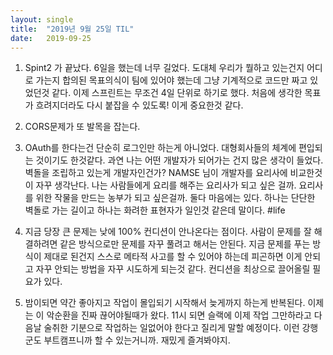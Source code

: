 ```yaml
---
layout:	single
title:	"2019년 9월 25일 TIL"
date:	2019-09-25
---
```


  1. Spint2 가 끝났다. 6일을 했는데 너무 길었다. 도대체 우리가 뭘하고 있는건지 어디로 가는지 합의된 목표의식이 팀에 있어야 했는데 그냥 기계적으로 코드만 짜고 있었던것 같다. 이제 스프린트는 무조건 4일 단위로 하기로 했다. 처음에 생각한 목표가 흐려지더라도 다시 붙잡을 수 있도록! 이게 중요한것 같다.
2. CORS문제가 또 발목을 잡는다.
3. OAuth를 한다는건 단순히 로그인만 하는게 아니었다. 대형회사들의 체계에 편입되는 것이기도 한것같다. 과연 나는 어떤 개발자가 되어가는 건지 많은 생각이 들었다. 벽돌을 조립하고 있는게 개발자인건가? NAMSE 님이 개발자를 요리사에 비교한것이 자꾸 생각난다. 나는 사람들에게 요리를 해주는 요리사가 되고 싶은 걸까. 요리사를 위한 작물을 만드는 농부가 되고 싶은걸까. 둘다 마음에는 있다. 하나는 단단한 벽돌로 가는 길이고 하나는 화려한 표현자가 일인것 같은데 말이다.
#life

1. 지금 당장 큰 문제는 낮에 100% 컨디션이 안나온다는 점이다. 사람이 문제를 잘 해결하려면 같은 방식으로만 문제를 자꾸 풀려고 해서는 안된다. 지금 문제를 푸는 방식이 제대로 된건지 스스로 메타적 사고를 할 수 있어야 하는데 피곤하면 이게 안되고 자꾸 안되는 방법을 자꾸 시도하게 되는것 같다. 컨디션을 최상으로 끌어올릴 필요가 있다.
2. 밤이되면 약간 좋아지고 작업이 몰입되기 시작해서 늦게까지 하는게 반복된다. 이제는 이 악순환을 진짜 끊어야될때가 왔다. 11시 되면 슬랙에 이제 작업 그만하라고 다음날 술취한 기분으로 작업하는 일없어야 한다고 질리게 말할 예정이다. 이런 강행군도 부트캠프니까 할 수 있는거니까. 재밌게 즐겨봐야지.
  
